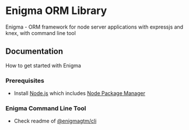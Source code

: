# Enigma ORM Library
Enigma - ORM framework for node server applications with expressjs and knex, with command line tool

## Documentation

How to get started with Enigma

### Prerequisites

- Install [Node.js] which includes [Node Package Manager][npm]

### Enigma Command Line Tool

- Check readme of [@enigmagtm/cli][cli]


[Node.js]: https://nodejs.org/
[npm]: https://www.npmjs.com/get-npm
[cli]: packages/cli/README.md